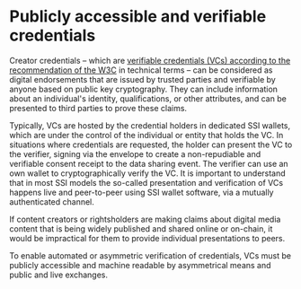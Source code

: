 # Publicly accessible and verifiable credentials

Creator credentials – which are [verifiable credentials (VCs) according to the recommendation of the W3C](https://www.w3.org/TR/vc-data-model/) in technical terms – can be considered as digital endorsements that are issued by trusted parties and verifiable by anyone based on public key cryptography. They can include information about an individual's identity, qualifications, or other attributes, and can be presented to third parties to prove these claims.

Typically, VCs are hosted by the credential holders in dedicated SSI wallets, which are under the control of the individual or entity that holds the VC. In situations where credentials are requested, the holder can present the VC to the verifier, signing via the envelope to create a non-repudiable and verifiable consent receipt to the data sharing event. The verifier can use an own wallet to cryptographically verify the VC. It is important to understand that in most SSI models the so-called presentation and verification of VCs happens live and peer-to-peer using SSI wallet software, via a mutually authenticated channel.

If content creators or rightsholders are making claims about digital media content that is being widely published and shared online or on-chain, it would be impractical for them to provide individual presentations to peers.

To enable automated or asymmetric verification of credentials, VCs must be publicly accessible and machine readable by asymmetrical means and public and live exchanges.
